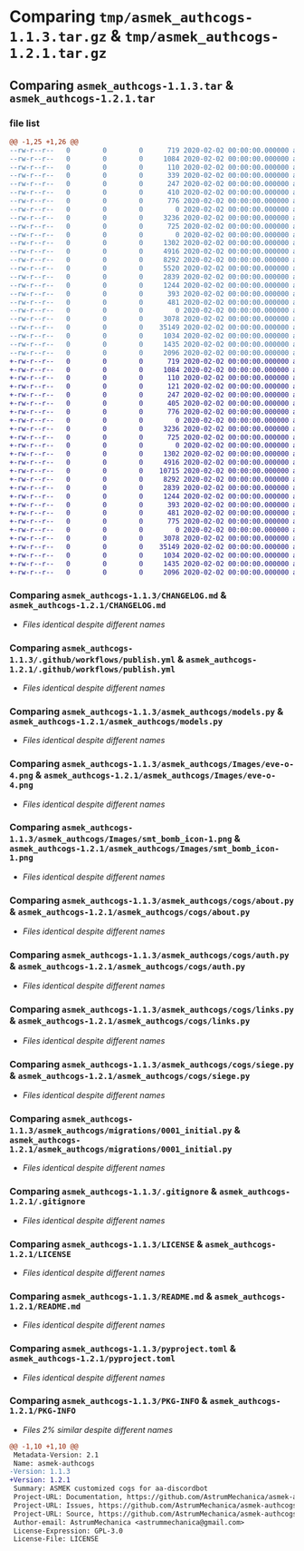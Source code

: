 # Comparing `tmp/asmek_authcogs-1.1.3.tar.gz` & `tmp/asmek_authcogs-1.2.1.tar.gz`

## Comparing `asmek_authcogs-1.1.3.tar` & `asmek_authcogs-1.2.1.tar`

### file list

```diff
@@ -1,25 +1,26 @@
--rw-r--r--   0        0        0      719 2020-02-02 00:00:00.000000 asmek_authcogs-1.1.3/CHANGELOG.md
--rw-r--r--   0        0        0     1084 2020-02-02 00:00:00.000000 asmek_authcogs-1.1.3/.github/workflows/publish.yml
--rw-r--r--   0        0        0      110 2020-02-02 00:00:00.000000 asmek_authcogs-1.1.3/asmek_authcogs/__init__.py
--rw-r--r--   0        0        0      339 2020-02-02 00:00:00.000000 asmek_authcogs-1.1.3/asmek_authcogs/app_settings.py
--rw-r--r--   0        0        0      247 2020-02-02 00:00:00.000000 asmek_authcogs-1.1.3/asmek_authcogs/apps.py
--rw-r--r--   0        0        0      410 2020-02-02 00:00:00.000000 asmek_authcogs-1.1.3/asmek_authcogs/auth_hooks.py
--rw-r--r--   0        0        0      776 2020-02-02 00:00:00.000000 asmek_authcogs-1.1.3/asmek_authcogs/models.py
--rw-r--r--   0        0        0        0 2020-02-02 00:00:00.000000 asmek_authcogs-1.1.3/asmek_authcogs/Images/__init__.py
--rw-r--r--   0        0        0     3236 2020-02-02 00:00:00.000000 asmek_authcogs-1.1.3/asmek_authcogs/Images/eve-o-4.png
--rw-r--r--   0        0        0      725 2020-02-02 00:00:00.000000 asmek_authcogs-1.1.3/asmek_authcogs/Images/smt_bomb_icon-1.png
--rw-r--r--   0        0        0        0 2020-02-02 00:00:00.000000 asmek_authcogs-1.1.3/asmek_authcogs/cogs/__init__.py
--rw-r--r--   0        0        0     1302 2020-02-02 00:00:00.000000 asmek_authcogs-1.1.3/asmek_authcogs/cogs/about.py
--rw-r--r--   0        0        0     4916 2020-02-02 00:00:00.000000 asmek_authcogs-1.1.3/asmek_authcogs/cogs/auth.py
--rw-r--r--   0        0        0     8292 2020-02-02 00:00:00.000000 asmek_authcogs-1.1.3/asmek_authcogs/cogs/links.py
--rw-r--r--   0        0        0     5520 2020-02-02 00:00:00.000000 asmek_authcogs-1.1.3/asmek_authcogs/cogs/recruit.py
--rw-r--r--   0        0        0     2839 2020-02-02 00:00:00.000000 asmek_authcogs-1.1.3/asmek_authcogs/cogs/siege.py
--rw-r--r--   0        0        0     1244 2020-02-02 00:00:00.000000 asmek_authcogs-1.1.3/asmek_authcogs/migrations/0001_initial.py
--rw-r--r--   0        0        0      393 2020-02-02 00:00:00.000000 asmek_authcogs-1.1.3/asmek_authcogs/migrations/0002_alter_link_name.py
--rw-r--r--   0        0        0      481 2020-02-02 00:00:00.000000 asmek_authcogs-1.1.3/asmek_authcogs/migrations/0003_alter_general_options.py
--rw-r--r--   0        0        0        0 2020-02-02 00:00:00.000000 asmek_authcogs-1.1.3/asmek_authcogs/migrations/__init__.py
--rw-r--r--   0        0        0     3078 2020-02-02 00:00:00.000000 asmek_authcogs-1.1.3/.gitignore
--rw-r--r--   0        0        0    35149 2020-02-02 00:00:00.000000 asmek_authcogs-1.1.3/LICENSE
--rw-r--r--   0        0        0     1034 2020-02-02 00:00:00.000000 asmek_authcogs-1.1.3/README.md
--rw-r--r--   0        0        0     1435 2020-02-02 00:00:00.000000 asmek_authcogs-1.1.3/pyproject.toml
--rw-r--r--   0        0        0     2096 2020-02-02 00:00:00.000000 asmek_authcogs-1.1.3/PKG-INFO
+-rw-r--r--   0        0        0      719 2020-02-02 00:00:00.000000 asmek_authcogs-1.2.1/CHANGELOG.md
+-rw-r--r--   0        0        0     1084 2020-02-02 00:00:00.000000 asmek_authcogs-1.2.1/.github/workflows/publish.yml
+-rw-r--r--   0        0        0      110 2020-02-02 00:00:00.000000 asmek_authcogs-1.2.1/asmek_authcogs/__init__.py
+-rw-r--r--   0        0        0      121 2020-02-02 00:00:00.000000 asmek_authcogs-1.2.1/asmek_authcogs/app_settings.py
+-rw-r--r--   0        0        0      247 2020-02-02 00:00:00.000000 asmek_authcogs-1.2.1/asmek_authcogs/apps.py
+-rw-r--r--   0        0        0      405 2020-02-02 00:00:00.000000 asmek_authcogs-1.2.1/asmek_authcogs/auth_hooks.py
+-rw-r--r--   0        0        0      776 2020-02-02 00:00:00.000000 asmek_authcogs-1.2.1/asmek_authcogs/models.py
+-rw-r--r--   0        0        0        0 2020-02-02 00:00:00.000000 asmek_authcogs-1.2.1/asmek_authcogs/Images/__init__.py
+-rw-r--r--   0        0        0     3236 2020-02-02 00:00:00.000000 asmek_authcogs-1.2.1/asmek_authcogs/Images/eve-o-4.png
+-rw-r--r--   0        0        0      725 2020-02-02 00:00:00.000000 asmek_authcogs-1.2.1/asmek_authcogs/Images/smt_bomb_icon-1.png
+-rw-r--r--   0        0        0        0 2020-02-02 00:00:00.000000 asmek_authcogs-1.2.1/asmek_authcogs/cogs/__init__.py
+-rw-r--r--   0        0        0     1302 2020-02-02 00:00:00.000000 asmek_authcogs-1.2.1/asmek_authcogs/cogs/about.py
+-rw-r--r--   0        0        0     4916 2020-02-02 00:00:00.000000 asmek_authcogs-1.2.1/asmek_authcogs/cogs/auth.py
+-rw-r--r--   0        0        0    10715 2020-02-02 00:00:00.000000 asmek_authcogs-1.2.1/asmek_authcogs/cogs/hr.py
+-rw-r--r--   0        0        0     8292 2020-02-02 00:00:00.000000 asmek_authcogs-1.2.1/asmek_authcogs/cogs/links.py
+-rw-r--r--   0        0        0     2839 2020-02-02 00:00:00.000000 asmek_authcogs-1.2.1/asmek_authcogs/cogs/siege.py
+-rw-r--r--   0        0        0     1244 2020-02-02 00:00:00.000000 asmek_authcogs-1.2.1/asmek_authcogs/migrations/0001_initial.py
+-rw-r--r--   0        0        0      393 2020-02-02 00:00:00.000000 asmek_authcogs-1.2.1/asmek_authcogs/migrations/0002_alter_link_name.py
+-rw-r--r--   0        0        0      481 2020-02-02 00:00:00.000000 asmek_authcogs-1.2.1/asmek_authcogs/migrations/0003_alter_general_options.py
+-rw-r--r--   0        0        0      775 2020-02-02 00:00:00.000000 asmek_authcogs-1.2.1/asmek_authcogs/migrations/0004_authcogs_delete_general.py
+-rw-r--r--   0        0        0        0 2020-02-02 00:00:00.000000 asmek_authcogs-1.2.1/asmek_authcogs/migrations/__init__.py
+-rw-r--r--   0        0        0     3078 2020-02-02 00:00:00.000000 asmek_authcogs-1.2.1/.gitignore
+-rw-r--r--   0        0        0    35149 2020-02-02 00:00:00.000000 asmek_authcogs-1.2.1/LICENSE
+-rw-r--r--   0        0        0     1034 2020-02-02 00:00:00.000000 asmek_authcogs-1.2.1/README.md
+-rw-r--r--   0        0        0     1435 2020-02-02 00:00:00.000000 asmek_authcogs-1.2.1/pyproject.toml
+-rw-r--r--   0        0        0     2096 2020-02-02 00:00:00.000000 asmek_authcogs-1.2.1/PKG-INFO
```

### Comparing `asmek_authcogs-1.1.3/CHANGELOG.md` & `asmek_authcogs-1.2.1/CHANGELOG.md`

 * *Files identical despite different names*

### Comparing `asmek_authcogs-1.1.3/.github/workflows/publish.yml` & `asmek_authcogs-1.2.1/.github/workflows/publish.yml`

 * *Files identical despite different names*

### Comparing `asmek_authcogs-1.1.3/asmek_authcogs/models.py` & `asmek_authcogs-1.2.1/asmek_authcogs/models.py`

 * *Files identical despite different names*

### Comparing `asmek_authcogs-1.1.3/asmek_authcogs/Images/eve-o-4.png` & `asmek_authcogs-1.2.1/asmek_authcogs/Images/eve-o-4.png`

 * *Files identical despite different names*

### Comparing `asmek_authcogs-1.1.3/asmek_authcogs/Images/smt_bomb_icon-1.png` & `asmek_authcogs-1.2.1/asmek_authcogs/Images/smt_bomb_icon-1.png`

 * *Files identical despite different names*

### Comparing `asmek_authcogs-1.1.3/asmek_authcogs/cogs/about.py` & `asmek_authcogs-1.2.1/asmek_authcogs/cogs/about.py`

 * *Files identical despite different names*

### Comparing `asmek_authcogs-1.1.3/asmek_authcogs/cogs/auth.py` & `asmek_authcogs-1.2.1/asmek_authcogs/cogs/auth.py`

 * *Files identical despite different names*

### Comparing `asmek_authcogs-1.1.3/asmek_authcogs/cogs/links.py` & `asmek_authcogs-1.2.1/asmek_authcogs/cogs/links.py`

 * *Files identical despite different names*

### Comparing `asmek_authcogs-1.1.3/asmek_authcogs/cogs/siege.py` & `asmek_authcogs-1.2.1/asmek_authcogs/cogs/siege.py`

 * *Files identical despite different names*

### Comparing `asmek_authcogs-1.1.3/asmek_authcogs/migrations/0001_initial.py` & `asmek_authcogs-1.2.1/asmek_authcogs/migrations/0001_initial.py`

 * *Files identical despite different names*

### Comparing `asmek_authcogs-1.1.3/.gitignore` & `asmek_authcogs-1.2.1/.gitignore`

 * *Files identical despite different names*

### Comparing `asmek_authcogs-1.1.3/LICENSE` & `asmek_authcogs-1.2.1/LICENSE`

 * *Files identical despite different names*

### Comparing `asmek_authcogs-1.1.3/README.md` & `asmek_authcogs-1.2.1/README.md`

 * *Files identical despite different names*

### Comparing `asmek_authcogs-1.1.3/pyproject.toml` & `asmek_authcogs-1.2.1/pyproject.toml`

 * *Files identical despite different names*

### Comparing `asmek_authcogs-1.1.3/PKG-INFO` & `asmek_authcogs-1.2.1/PKG-INFO`

 * *Files 2% similar despite different names*

```diff
@@ -1,10 +1,10 @@
 Metadata-Version: 2.1
 Name: asmek-authcogs
-Version: 1.1.3
+Version: 1.2.1
 Summary: ASMEK customized cogs for aa-discordbot
 Project-URL: Documentation, https://github.com/AstrumMechanica/asmek-authcogs#readme
 Project-URL: Issues, https://github.com/AstrumMechanica/asmek-authcogs/issues
 Project-URL: Source, https://github.com/AstrumMechanica/asmek-authcogs
 Author-email: AstrumMechanica <astrummechanica@gmail.com>
 License-Expression: GPL-3.0
 License-File: LICENSE
```

